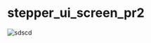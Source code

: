 # stepper_ui_screen_pr2
![sdscd](https://user-images.githubusercontent.com/121867877/218080491-f7213088-5938-4e8c-a8ea-b6a4568dcc94.jpg)
